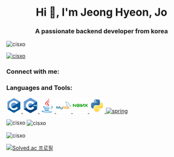 <h1 align="center">Hi 👋, I'm Jeong Hyeon, Jo</h1>
<h3 align="center">A passionate backend developer from korea</h3>

<p align="left"> <img src="https://komarev.com/ghpvc/?username=cisxo&label=Profile%20views&color=0e75b6&style=flat" alt="cisxo" /> </p>

<p align="left"> <a href="https://github.com/ryo-ma/github-profile-trophy"><img src="https://github-profile-trophy.vercel.app/?username=cisxo" alt="cisxo" /></a> </p>

<h3 align="left">Connect with me:</h3>
<p align="left">
</p>

<h3 align="left">Languages and Tools:</h3>
<p align="left"> <a href="https://www.cprogramming.com/" target="_blank" rel="noreferrer"> <img src="https://raw.githubusercontent.com/devicons/devicon/master/icons/c/c-original.svg" alt="c" width="40" height="40"/> </a> <a href="https://www.w3schools.com/cpp/" target="_blank" rel="noreferrer"> <img src="https://raw.githubusercontent.com/devicons/devicon/master/icons/cplusplus/cplusplus-original.svg" alt="cplusplus" width="40" height="40"/> </a> <a href="https://www.java.com" target="_blank" rel="noreferrer"> <img src="https://raw.githubusercontent.com/devicons/devicon/master/icons/java/java-original.svg" alt="java" width="40" height="40"/> </a> <a href="https://www.mysql.com/" target="_blank" rel="noreferrer"> <img src="https://raw.githubusercontent.com/devicons/devicon/master/icons/mysql/mysql-original-wordmark.svg" alt="mysql" width="40" height="40"/> </a> <a href="https://www.nginx.com" target="_blank" rel="noreferrer"> <img src="https://raw.githubusercontent.com/devicons/devicon/master/icons/nginx/nginx-original.svg" alt="nginx" width="40" height="40"/> </a> <a href="https://www.python.org" target="_blank" rel="noreferrer"> <img src="https://raw.githubusercontent.com/devicons/devicon/master/icons/python/python-original.svg" alt="python" width="40" height="40"/> </a> <a href="https://spring.io/" target="_blank" rel="noreferrer"> <img src="https://www.vectorlogo.zone/logos/springio/springio-icon.svg" alt="spring" width="40" height="40"/> </a> </p>

<p><img align="left" src="https://github-readme-stats.vercel.app/api/top-langs?username=cisxo&show_icons=true&locale=en&layout=compact" alt="cisxo" /></p>

<p>&nbsp;<img align="center" src="https://github-readme-stats.vercel.app/api?username=cisxo&show_icons=true&locale=en" alt="cisxo" /></p>

<p><img align="center" src="https://github-readme-streak-stats.herokuapp.com/?user=cisxo&" alt="cisxo" /></p>

[![Solved.ac
프로필](http://mazassumnida.wtf/api/mini/generate_badge?boj=cisxo)](https://solved.ac/cisxo)

